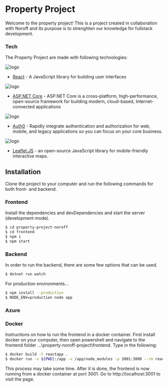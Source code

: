 # Property Project

Welcome to the property project! This is a project created in collaboration with Noroff and its purpose is to strenghten our knowledge for fullstack development.

### Tech

The Property Project are made with following technologies:

![logo](https://imgur.com/pm6WSsI.png)

-   [React](https://reactjs.org/) - A JavaScript library for building user interfaces

![logo](https://imgur.com/8c45naP.jpg)

-   [ASP.NET Core](https://docs.microsoft.com/en-us/aspnet/core/?view=aspnetcore-3.1) - ASP.NET Core is a cross-platform, high-performance, open-source framework for building modern, cloud-based, Internet-connected applications

![logo](https://imgur.com/K8n7yPf.jpg)

-   [Auth0](https://auth0.com/) - Rapidly integrate authentication and authorization for web, mobile, and legacy applications so you can focus on your core business.

![logo](https://imgur.com/UqUK585.jpg)

-   [Leaflet.JS](https://leafletjs.com/) - an open-source JavaScript library for mobile-friendly interactive maps.

## Installation

Clone the project to your computer and run the following commands for both front- and backend.

### Frontend

Install the dependencies and devDependencies and start the server (development mode).

```sh
$ cd property-project-noroff
$ cd frontend
$ npm i
$ npm start
```

### Backend

In order to run the backend, there are some few options that can be used.

```cs
$ dotnet run watch
```

For production environments...

```sh
$ npm install --production
$ NODE_ENV=production node app
```

### Azure

### Docker

Instructions on how to run the frontend in a docker container.
First install docker on your computer, then open powershell and navigate to the frontend folder ...\property-noroff-project\frontend. 
Type in the following:

```sh
$ docker build -t reactapp .
$ docker run -v ${PWD}:/app -v /app/node_modules -p 3001:3000 --rm reactapp
```
This process may take some time. After it is done, the frontend is now running from a docker container at port 3001.
Go to http://localhost:3001 to visit the page.
